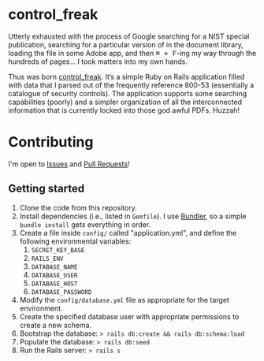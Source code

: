 # control_freak

Utterly exhausted with the process of Google searching for a NIST special publication, searching for a particular version of in the document library, loading the file in some Adobe app, and then <kbd>⌘ + F</kbd>-ing my way through the hundreds of pages… I took matters into my own hands.

Thus was born [control_freak][control_freak]. It’s a simple Ruby on Rails application filled with data that I parsed out of the frequently reference 800-53 (essentially a catalogue of security controls). The application supports some searching capabilities (poorly) and a simpler organization of all the interconnected information that is currently locked into those god awful PDFs. Huzzah!

[control_freak]: http://controlfreak.io

# Contributing

I'm open to [Issues](issues) and [Pull Requests](pulls)!

## Getting started

1. Clone the code from this repository.
1. Install dependencies (i.e., listed in `Gemfile`). I use [Bundler](https://bundler.io/), so a simple `bundle install` gets everything in order.
1. Create a file inside `config/` called "application.yml", and define the following environmental variables:
    1. `SECRET_KEY_BASE`
    1. `RAILS_ENV`
    1. `DATABASE_NAME`
    1. `DATABASE_USER`
    1. `DATABASE_HOST`
    1. `DATABASE_PASSWORD`
1. Modify the `config/database.yml` file as appropriate for the target environment.
1. Create the specified database user with appropriate permissions to create a new schema.
1. Bootstrap the database:
`> rails db:create && rails db:schema:load`
1. Populate the database:
`> rails db:seed`
1. Run the Rails server:
`> rails s`
